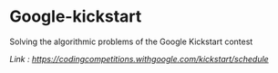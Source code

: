# Google-kickstart

Solving the algorithmic problems of the Google Kickstart contest

_Link : https://codingcompetitions.withgoogle.com/kickstart/schedule_

